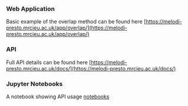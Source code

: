### Web Application

Basic example of the overlap method can be found here [https://melodi-presto.mrcieu.ac.uk/app/overlap/](https://melodi-presto.mrcieu.ac.uk/app/overlap/)

### API

Full API details can be found here [https://melodi-presto.mrcieu.ac.uk/docs/](https://melodi-presto.mrcieu.ac.uk/docs/)

### Jupyter Notebooks

A notebook showing API usage [notebooks](notebooks/api-demo.ipynb)